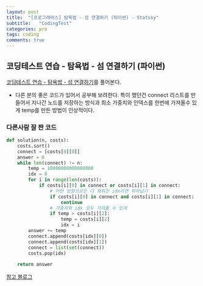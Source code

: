 ```yaml
---
layout: post
title:  "[프로그래머스] 탐욕법 - 섬 연결하기 (파이썬) - Statssy"
subtitle:   "CodingTest"
categories: pro
tags: coding
comments: true
---
```


## 코딩테스트 연습 - 탐욕법 - 섬 연결하기 (파이썬)

[코딩테스트 연습 - 탐욕법 - 섬 연결하기](https://programmers.co.kr/learn/courses/30/lessons/42861)를 풀어본다.
  

- 다른 분의 좋은 코드가 있어서 공부해 보려한다. 특이 했던건 connect 리스트를 만들어서 지나간 노드를 저장하는 방식과 최소 가중치와 인덱스를 한번에 가져올수 있게 temp를 만든 방법이 인상적이다.


### 다른사람 잘 짠 코드
  
```python
def solution(n, costs):
    costs.sort()
    connect = [costs[0][0]]
    answer = 0
    while len(connect) != n:
        temp = 10000000000000000
        idx = 0
        for i in range(len(costs)):
            if costs[i][0] in connect or costs[i][1] in connect:
                # 어떤 방향으로든 다 채워진 idx라면 뛰어넘기
                if costs[i][0] in connect and costs[i][1] in connect:
                    continue
                # 가중치와 idx 모두 가져올 수 있게
                if temp > costs[i][2]:
                    temp = costs[i][2]
                    idx = i
        answer += temp
        connect.append(costs[idx][0])
        connect.append(costs[idx][1])
        connect = list(set(connect))
        costs.pop(idx)
    
    return answer
```
[참고 블로그](https://codedrive.tistory.com/164)
